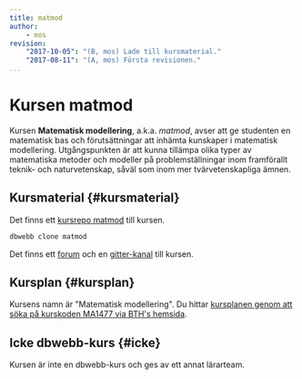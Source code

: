 ```yaml
---
title: matmod
author:
    - mos
revision:
    "2017-10-05": "(B, mos) Lade till kursmaterial."
    "2017-08-11": "(A, mos) Första revisionen."
...
```

Kursen matmod
==================================

Kursen **Matematisk modellering**, a.k.a. *matmod*, avser att ge studenten en matematisk bas och förutsättningar att inhämta kunskaper i matematisk modellering. Utgångspunkten är att kunna tillämpa olika typer av matematiska metoder och modeller på problemställningar inom framförallt teknik- och naturvetenskap, såväl som inom mer tvärvetenskapliga ämnen.


<!--more-->




Kursmaterial {#kursmaterial}
-----------------------------------------------------

Det finns ett [kursrepo matmod](https://github.com/dbwebb-se/matmod) till kursen.

```bash
dbwebb clone matmod
```

Det finns ett [forum](forum/utbildning/matmod) och en [gitter-kanal](https://gitter.im/dbwebb-se/matmod) till kursen.



Kursplan {#kursplan}
-----------------------------------------------------

Kursens namn är "Matematisk modellering". Du hittar [kursplanen genom att söka på kurskoden MA1477 via BTH's hemsida](http://edu.bth.se/utbildning/utb_kursplaner.asp?KKurskod=MA1477).



Icke dbwebb-kurs {#icke}
-----------------------------------------------------

Kursen är inte en dbwebb-kurs och ges av ett annat lärarteam.
